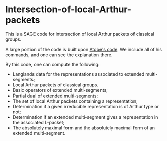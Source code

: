 # Intersection-of-local-Arthur-packets
This is a SAGE code for intersection of local Arthur packets of classical groups.

A large portion of the code is built upon [Atobe's code](https://github.com/atobe31/Local-A-packets/tree/main). We include all of his commands, and one can see the explanation there.

By this code, one can compute the following:

- Langlands data for the representations associated to extended multi-segments;
- Local Arthur packets of classical groups.
- Basic operators of extended multi-segments;<br>
- Partial dual of extended multi-segments;<br>
- The set of local Arthur packets containing a representation; <br>
- Determination if a given irreducible representation is of Arthur type or not;<br>
- Determination if an extended multi-segment gives a representation in the associated L-packet;<br>
- The absolutely maximal form and the absolutely maximal form of an extended multi-segment.
